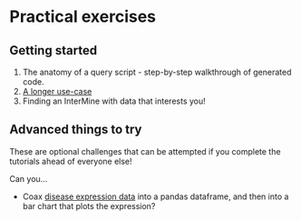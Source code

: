 # Practical exercises

## Getting started

1. The anatomy of a query script - step-by-step walkthrough of generated code. 
2. [A longer use-case](https://github.com/intermine/intermine-ws-python-docs/blob/master/Workshop_Workflow1.ipynb)
3. Finding an InterMine with data that interests you! 
 

## Advanced things to try

These are optional challenges that can be attempted if you complete the tutorials ahead of everyone else! 

Can you...

- Coax [disease expression data](https://github.com/intermine/intermine-ws-python-docs/blob/master/Workshop_Workflow1.ipynb) into a pandas dataframe, and then into a bar chart that plots the expression? 
